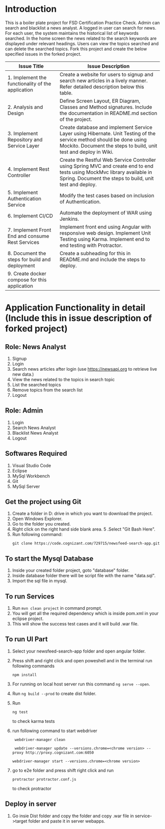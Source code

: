 # Introduction
This is a boiler plate project for FSD Certification Practice Check. Admin can search and blacklist a news analyst. A logged in user can search for news. For each user, the system maintains the historical list of keywords searched. In the home screen the news related to the search keywords are displayed under relevant headings. Users can view the topics searched and can delete the searched topics. Fork this project and create the below specified issues in the forked project.

| **Issue Title** | **Issue Description** |
|-----------|-------------------|
| 1. Implement the functionality of the application | Create a website for users to signup and search new articles in a lively manner. Refer detailed description below this table. |
| 2. Analysis and Design | Define Screen Layout, ER Diagram, Classes and Method signatures. Include the documentation in README.md section of the project. |
| 3. Implement Repository and Service Layer | Create database and implement Service Layer using Hibernate. Unit Testing of the service method should be done using Mockito. Document the steps to build, unit test and deploy in Wiki. |
| 4. Implement Rest Controller | Create the Restful Web Service Controller using Spring MVC and create end to end tests using MockMvc library available in Spring. Document the steps to build, unit test and deploy. |
| 5. Implement Authentication Service | Modify the test cases based on inclusion of Authentication. |
| 6. Implement CI/CD | Automate the deployment of WAR using Jenkins. |
| 7. Implement Front End and consume Rest Services | Implement front end using Angular with responsive web design. Implement Unit Testing using Karma. Implement end to end testing with Protractor. |
| 8. Document the steps for build and deployment | Create a subheading for this in README.md and include the steps to deploy. |
| 9. Create docker compose for this application | |

# Application Functionality in detail (Include this in issue description of forked project)

## Role: News Analyst
1. Signup
2. Login
3. Search news articles after login (use https://newsapi.org to retrieve live new data.)
4. View the news related to the topics in search topic
5. List the searched topics
6. Remove topics from the search list
7. Logout

## Role: Admin
1. Login
2. Search News Analyst
3. Blacklist News Analyst
4. Logout


## Softwares Required

1. Visual Studio Code
2. Eclipse
3. MySql Workbench
4. Git 
5. MySql Server
 

## Get the project using Git


1. Create a folder in D: drive in which you want to download the project.
2. Open Windows Explorer.
3. Go to the folder you created.
4. Right click on the right hand side blank area.
5 .Select "Git Bash Here".
6. Run following command:
    ```
    git clone https://code.cognizant.com/729715/newsfeed-search-app.git
    ```

## To start the Mysql Database

1. Inside your created folder project, goto "database" folder.
2. Inside database folder there will be script file with the name "data.sql".
3. Import the sql file in mysql.


## To run Services

1. Run ```mvn clean project``` in command prompt.
2. You will get all the required dependency which is inside pom.xml in your eclipse project.
3. This will show the success test cases and it will build .war file.

## To run UI Part

1. Select your newsfeed-search-app folder and open angular folder.
2. Press shift and right click and open poweshell and in the terminal run following commands 
    ```
    npm install
    ```
3. For running on local host server run this command ```ng serve --open```.
4. Run 
 ```ng build --prod```
    to create dist folder.
	
5. Run 
	```
	ng test
	```
	to check karma tests
6. run following command to start webdriver

	```  webdriver-manager clean ```

	```  webdriver-manager update --versions.chrome=<chrome version> --proxy http://proxy.cognizant.com:6050 ```
	
	``` webdriver-manager start --versions.chrome=<chrome version> ```
	
7. go to e2e folder and press shift right click and run 
	```
	protractor protractor.conf.js
	```
	to check protractor
	
## Deploy in server
1. Go insie Dist folder and copy the folder and copy .war file in service->target folder and paste it in server webapps.
